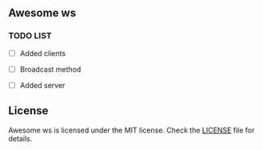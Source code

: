## Awesome ws

### TODO LIST
- [ ] Added clients
- [ ] Broadcast method
- [ ] Added server


## License

Awesome ws is licensed under the MIT license. Check the [LICENSE](LICENSE) file for details.